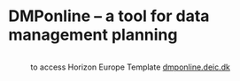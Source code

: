 # DMPonline – a tool for data management planning

<figure><img src="../../../../.gitbook/assets/image (53).png" alt=""><figcaption><p>to access Horizon Europe Template <a href="https://dmponline.deic.dk/">dmponline.deic.dk</a></p></figcaption></figure>


